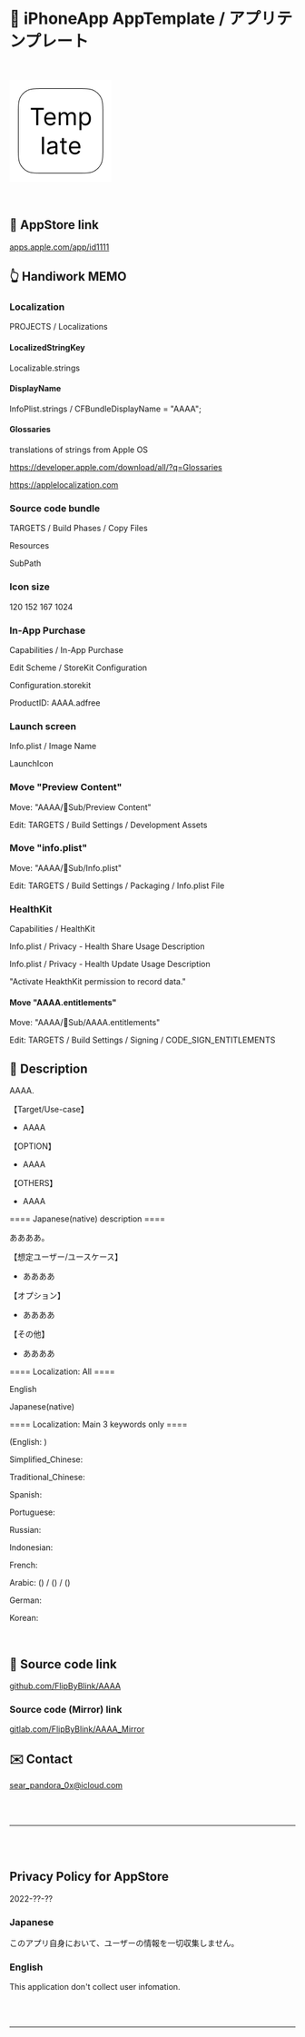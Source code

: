 # 📱 iPhoneApp AppTemplate / アプリテンプレート

<br>

![画像](AppTemplate/Assets.xcassets/LaunchIcon.imageset/LaunchIcon.png)

<br>

## 🔗 AppStore link

[apps.apple.com/app/id1111](https://apps.apple.com/app/id1111)


## 👆 Handiwork MEMO

### Localization
PROJECTS / Localizations

#### LocalizedStringKey
Localizable.strings

#### DisplayName
InfoPlist.strings / CFBundleDisplayName = "AAAA";

#### Glossaries
translations of strings from Apple OS

https://developer.apple.com/download/all/?q=Glossaries

https://applelocalization.com


### Source code bundle
TARGETS / Build Phases / Copy Files

Resources

SubPath


### Icon size
120 152 167 1024


### In-App Purchase
Capabilities / In-App Purchase

Edit Scheme / StoreKit Configuration

Configuration.storekit

ProductID: AAAA.adfree


### Launch screen
Info.plist / Image Name

LaunchIcon


### Move "Preview Content"
Move: "AAAA/🧩Sub/Preview Content"

Edit: TARGETS / Build Settings / Development Assets


### Move "info.plist"
Move: "AAAA/🧩Sub/Info.plist"

Edit: TARGETS / Build Settings / Packaging / Info.plist File


### HealthKit
Capabilities / HealthKit

Info.plist / Privacy - Health Share Usage Description

Info.plist / Privacy - Health Update Usage Description

"Activate HeakthKit permission to record data."

#### Move "AAAA.entitlements"
Move: "AAAA/🧩Sub/AAAA.entitlements"

Edit: TARGETS / Build Settings / Signing / CODE_SIGN_ENTITLEMENTS


<!-- Manually sync below text between "/README.md(here)" and "Localizable.strings" and "AppStoreConnect/_/Description". -->

## 📄 Description

<!--==== English description ====-->

AAAA.

【Target/Use-case】

- AAAA

【OPTION】

- AAAA

【OTHERS】

- AAAA


==== Japanese(native) description ====

ああああ。

【想定ユーザー/ユースケース】

- ああああ

【オプション】

- ああああ

【その他】

- ああああ


==== Localization: All ====

English

Japanese(native)

==== Localization: Main 3 keywords only ====

(English: )

Simplified_Chinese: 

Traditional_Chinese: 

Spanish: 

Portuguese: 

Russian: 

Indonesian: 

French:  

Arabic:  () /  () / ()

German: 

Korean: 

<br>


## 🧰 Source code link

[github.com/FlipByBlink/AAAA](https://github.com/FlipByBlink/AAAA)


### Source code (Mirror) link

[gitlab.com/FlipByBlink/AAAA_Mirror](https://gitlab.com/FlipByBlink/AAAA_Mirror)


## ✉️ Contact

sear_pandora_0x@icloud.com




<br>

<br>

------

<br>

<br>


## Privacy Policy for AppStore


2022-??-??


### Japanese

このアプリ自身において、ユーザーの情報を一切収集しません。


### English

This application don't collect user infomation.


<br>

<br>

------

<br>

<br>


<!-- URL "Support page for AppStore" -->
<!-- https://flipbyblink.github.io/AAAA/ -->

<!-- URL "Privacy Policy for AppStore" -->
<!-- https://flipbyblink.github.io/AAAA/#privacy-policy-for-appstore -->

